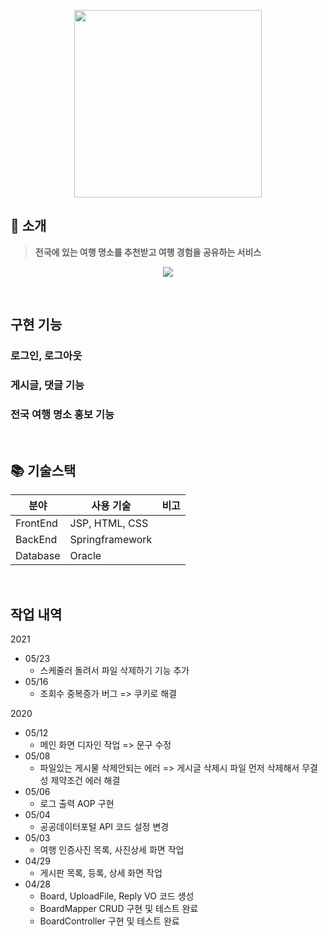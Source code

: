 <p align="center">
  <img width="" height="300" src="https://user-images.githubusercontent.com/62537935/225252871-eed5b284-ec62-47f4-9169-38056b019c93.png"/>
</p>

## 🔖 소개
> **전국에 있는 여행 명소를 추천받고 여행 경험을 공유하는 서비스**

<p align="center">
  <img src="https://user-images.githubusercontent.com/62537935/225252500-6a7f715e-8105-4b9c-8967-eff572bf020b.gif">
</p>

<br>

## 구현 기능

### 로그인, 로그아웃
### 게시글, 댓글 기능
### 전국 여행 명소 홍보 기능

<br>

## 📚 기술스택

| 분야           | 사용 기술                                      | 비고 |
| -------------- |--------------------------------------------| ---- |
| FrontEnd       | JSP, HTML, CSS |
| BackEnd        | Springframework                                    |
| Database       | Oracle                                      |

<br>

## 작업 내역
2021
* 05/23
  * 스케줄러 돌려서 파일 삭제하기 기능 추가
* 05/16
  * 조회수 중복증가 버그 => 쿠키로 해결

2020
* 05/12
  * 메인 화면 디자인 작업 => 문구 수정
* 05/08
  * 파일있는 게시물 삭제안되는 에러 => 게시글 삭제시 파일 먼저 삭제해서 무결성 제약조건 에러 해결
* 05/06
  * 로그 출력 AOP 구현
* 05/04
  * 공공데이터포털 API 코드 설정 변경
* 05/03
  * 여행 인증사진 목록, 사진상세 화면 작업
* 04/29
  * 게시판 목록, 등록, 상세 화면 작업
* 04/28
  * Board, UploadFile, Reply VO 코드 생성
  * BoardMapper CRUD 구현 및 테스트 완료
  * BoardController 구현 및 테스트 완료
